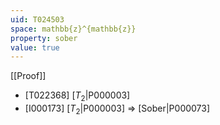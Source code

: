 ```yaml
---
uid: T024503
space: mathbb{z}^{mathbb{z}}
property: sober
value: true
---
```

[[Proof]]

* [T022368] [$T_2$|P000003]
* [I000173] [$T_2$|P000003] => [Sober|P000073]

